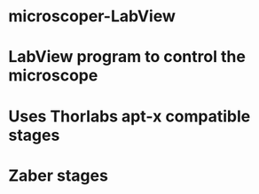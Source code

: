 # microscoper-LabView

# LabView program to control the microscope
# Uses Thorlabs apt-x compatible stages
# Zaber stages
